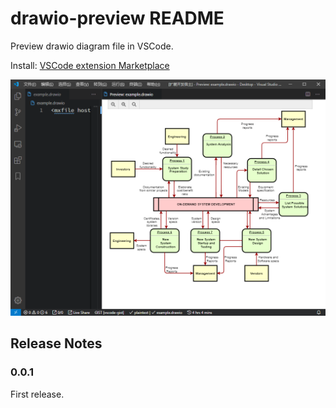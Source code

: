 # drawio-preview README

Preview drawio diagram file in VSCode.

Install: [VSCode extension Marketplace](https://marketplace.visualstudio.com/items?itemName=purocean.drawio-preview)

![](./screenshot.png)

## Release Notes

### 0.0.1

First release.
